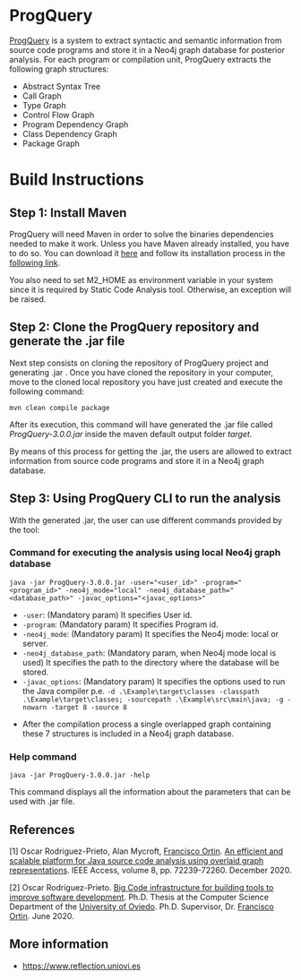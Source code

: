 # ProgQuery
[ProgQuery](https://www.reflection.uniovi.es/bigcode/download/2020/ieee-access/) is a system to extract syntactic and semantic information from source code programs and store it in a Neo4j graph database for posterior analysis. 
For each program or compilation unit, ProgQuery extracts the following graph structures:
- Abstract Syntax Tree
- Call Graph
- Type Graph
- Control Flow Graph
- Program Dependency Graph
- Class Dependency Graph
- Package Graph
# Build Instructions

## Step 1: Install Maven
ProgQuery will need Maven in order to solve the binaries dependencies needed to make it work. Unless you have Maven already installed, you have to do so. You can download it [here](https://maven.apache.org/download.cgi) and follow its installation process in the [following link](https://maven.apache.org/install.html).

You also need to set M2_HOME as environment variable in your system since it is required by Static Code Analysis tool. Otherwise, an exception will be raised.

## Step 2: Clone the ProgQuery repository and generate the .jar file
Next step consists on cloning the repository of ProgQuery project and generating .jar . Once you have cloned the repository in your computer, move to the cloned local repository you have just created and execute the following command:
```shell
mvn clean compile package
````
After its execution, this command will have generated the .jar file called _ProgQuery-3.0.0.jar_ inside the maven default output folder _target_.

By means of this process for getting the .jar, the users are allowed to extract information from source code programs and store it in a Neo4j graph database. 

## Step 3: Using ProgQuery CLI to run the analysis
With the generated .jar, the user can use different commands provided by the tool:

### Command for executing the analysis using local Neo4j graph database
```shell
java -jar ProgQuery-3.0.0.jar -user="<user_id>" -program="<program_id>" -neo4j_mode="local" -neo4j_database_path="<database_path>" -javac_options="<javac_options>"
````
* `-user`: (Mandatory param) It specifies User id.
* `-program`: (Mandatory param) It specifies Program id.
* `-neo4j_mode`: (Mandatory param) It specifies the Neo4j mode: local or server.
* `-neo4j_database_path`: (Mandatory param, when Neo4j mode local is used) It specifies the path to the directory where the database will be stored.
* `-javac_options`: (Mandatory param) It specifies the options used to run the Java compiler p.e. `-d .\Example\target\classes -classpath .\Example\target\classes; -sourcepath .\Example\src\main\java; -g -nowarn -target 8 -source 8`  

- After the compilation process a single overlapped graph containing these 7 structures is included in a Neo4j graph database.

### Help command
```shell
java -jar ProgQuery-3.0.0.jar -help
````
This command displays all the information about the parameters that can be used with .jar file.

## References<a name="references"></a>
<a id="1">[1]</a>
Oscar Rodriguez-Prieto, Alan Mycroft, [Francisco Ortin](https://reflection.uniovi.es/ortin/index.html).
[An efficient and scalable platform for Java source code analysis using overlaid graph representations](https://doi.org/10.1109/ACCESS.2020.2987631).
IEEE Access, volume 8, pp. 72239-72260.
December 2020.

<a id="2">[2]</a>
Oscar Rodriguez-Prieto.
[Big Code infrastructure for building tools to improve software development](https://reflection.uniovi.es/ortin/theses/oscar.pdf).
Ph.D. Thesis at the Computer Science Department of the [University of Oviedo](https://www.uniovi.es).
Ph.D. Supervisor, Dr. [Francisco Ortin](https://reflection.uniovi.es/ortin/index.html).
June 2020.

## More information
* https://www.reflection.uniovi.es